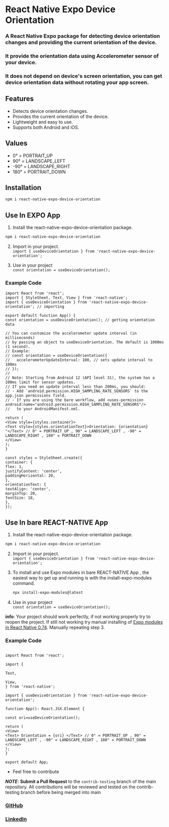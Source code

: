 # React Native Expo Device Orientation

### A React Native Expo package for detecting device orientation changes and providing the current orientation of the device.

### It provide the orientation data using Accelerometer sensor of your device.

### It does not depend on device's screen orientation, you can get device orientation data without rotating your app screen.

## Features

- Detects device orientation changes.
- Provides the current orientation of the device.
- Lightweight and easy to use.
- Supports both Android and iOS.

## Values

- 0° = PORTRAIT_UP
- 90° = LANDSCAPE_LEFT
- -90° = LANDSCAPE_RIGHT
- 180° = PORTRAIT_DOWN

## Installation

```sh
npm i react-native-expo-device-orientation
```

## **Use In EXPO App**

1. Install the react-native-expo-device-orientation package.

```sh
npm i react-native-expo-device-orientation
```

2. Import in your project.\
   `import { useDeviceOrientation } from 'react-native-expo-device-orientation';`

3. Use in your project\
   `const orientation = useDeviceOrientation();`

### Example Code

```
import React from 'react';
import { StyleSheet, Text, View } from 'react-native';
import { useDeviceOrientation } from 'react-native-expo-device-orientation'; // importing

export default function App() {
const orientation = useDeviceOrientation(); // getting orientation data

// You can customize the accelerometer update interval (in milliseconds)
// by passing an object to useDeviceOrientation. The default is 1000ms (1 second).
// Example:
// const orientation = useDeviceOrientation({
//   accelerometerUpdateInterval: 100, // sets update interval to 100ms
// });
//
// Note: Starting from Android 12 (API level 31), the system has a 200ms limit for sensor updates.
// If you need an update interval less than 200ms, you should:
// - Add `android.permission.HIGH_SAMPLING_RATE_SENSORS` to the app.json permissions field.
// - If you are using the bare workflow, add <uses-permission android:name="android.permission.HIGH_SAMPLING_RATE_SENSORS"/>
//   to your AndroidManifest.xml.

return (
<View style={styles.container}>
<Text style={styles.orientationText}>Orientation: {orientation}°</Text> // 0° = PORTRAIT_UP , 90° = LANDSCAPE_LEFT , -90° = LANDSCAPE_RIGHT , 180° = PORTRAIT_DOWN
</View>
);
}

const styles = StyleSheet.create({
container: {
flex: 1,
justifyContent: 'center',
paddingHorizontal: 20,
},
orientationText: {
textAlign: 'center',
marginTop: 20,
fontSize: 18,
},
});
```

## **Use In bare REACT-NATIVE App**

1. Install the react-native-expo-device-orientation package.

```sh
npm i react-native-expo-device-orientation
```

2. Import in your project.\
   `import { useDeviceOrientation } from 'react-native-expo-device-orientation';`

3. To install and use Expo modules in bare REACT-NATIVE App , the easiest way to get up and running is with the install-expo-modules command.

   ```sh
   npx install-expo-modules@latest
   ```

4. Use in your project\
   `const orientation = useDeviceOrientation();`

**info**: Your project should work perfectly, if not working properly try to reopen the project. If still not working try manual installing of [Expo modules in React Native 0.74](https://docs.expo.dev/bare/installing-expo-modules/). Manually repeating step 3.

### Example Code

```

import React from 'react';

import {

Text,

View,
} from 'react-native';

import { useDeviceOrientation } from 'react-native-expo-device-orientation';

function App(): React.JSX.Element {

const ori=useDeviceOrientation();

return (
<View>
<Text> Orientation = {ori} </Text> // 0° = PORTRAIT_UP , 90° = LANDSCAPE_LEFT , -90° = LANDSCAPE_RIGHT , 180° = PORTRAIT_DOWN
</View>
);
}

export default App;
```

- Feel free to contribute

**_NOTE_**: **Submit a Pull Request** to the `contrib-testing` branch of the main repository. All contributions will be reviewed and tested on the contrib-testing branch before being merged into main

### [GitHub](https://github.com/p369m/react-native-expo-device-orientation)

### [LinkedIn](https://www.linkedin.com/in/pm369/)
